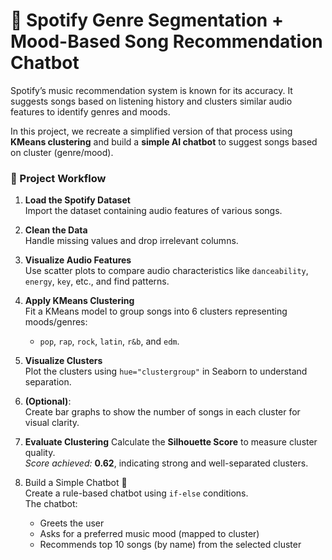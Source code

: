 # 🎵 Spotify Genre Segmentation + Mood-Based Song Recommendation Chatbot

Spotify’s music recommendation system is known for its accuracy. It suggests songs based on listening history and clusters similar audio features to identify genres and moods.

In this project, we recreate a simplified version of that process using **KMeans clustering** and build a **simple AI chatbot** to suggest songs based on cluster (genre/mood).

### 📌 Project Workflow

1. **Load the Spotify Dataset**  
   Import the dataset containing audio features of various songs.

2. **Clean the Data**  
   Handle missing values and drop irrelevant columns.

3. **Visualize Audio Features**  
   Use scatter plots to compare audio characteristics like `danceability`, `energy`, `key`, etc., and find patterns.

4. **Apply KMeans Clustering**  
   Fit a KMeans model to group songs into 6 clusters representing moods/genres:
   - `pop`, `rap`, `rock`, `latin`, `r&b`, and `edm`.

5. **Visualize Clusters**  
   Plot the clusters using `hue="clustergroup"` in Seaborn to understand separation.

6. **(Optional)**:  
   Create bar graphs to show the number of songs in each cluster for visual clarity.

7. **Evaluate Clustering**
   Calculate the **Silhouette Score** to measure cluster quality.  
   *Score achieved:* **0.62**, indicating strong and well-separated clusters.

8. Build a Simple Chatbot 🤖  
   Create a rule-based chatbot using `if-else` conditions.  
   The chatbot:
   - Greets the user
   - Asks for a preferred music mood (mapped to cluster)
   - Recommends top 10 songs (by name) from the selected cluster
